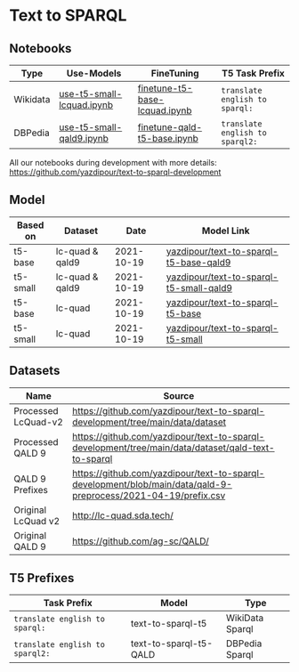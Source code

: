 # Text to SPARQL

## Notebooks

| Type     | Use-Models                                                         | FineTuning                                                                 | T5 Task Prefix                  |
| -------- | ------------------------------------------------------------------ | -------------------------------------------------------------------------- | ------------------------------- |
| Wikidata | [use-t5-small-lcquad.ipynb](src/lc-quad/use-t5-small-lcquad.ipynb) | [finetune-t5-base-lcquad.ipynb](src/lc-quad/finetune-t5-base-lcquad.ipynb) | `translate english to sparql:`  |
| DBPedia  | [use-t5-small-qald9.ipynb](src/qald/use-t5-small-qald9.ipynb)      | [finetune-qald-t5-base.ipynb](src/qald/finetune-qald-t5-base.ipynb)        | `translate english to sparql2:` |

All our notebooks during development with more details: <https://github.com/yazdipour/text-to-sparql-development>

## Model

| Based on | Dataset         | Date       | Model Link                                                                                                |
| -------- | --------------- | ---------- | --------------------------------------------------------------------------------------------------------- |
| t5-base  | lc-quad & qald9 | 2021-10-19 | [yazdipour/text-to-sparql-t5-base-qald9](https://huggingface.co/yazdipour/text-to-sparql-t5-base-qald9)   |
| t5-small | lc-quad & qald9 | 2021-10-19 | [yazdipour/text-to-sparql-t5-small-qald9](https://huggingface.co/yazdipour/text-to-sparql-t5-small-qald9) |
| t5-base  | lc-quad         | 2021-10-19 | [yazdipour/text-to-sparql-t5-base](https://huggingface.co/yazdipour/text-to-sparql-t5-base)               |
| t5-small | lc-quad         | 2021-10-19 | [yazdipour/text-to-sparql-t5-small](https://huggingface.co/yazdipour/text-to-sparql-t5-small)             |

## Datasets

| Name                | Source                                                                                                         |
| ------------------- | -------------------------------------------------------------------------------------------------------------- |
| Processed LcQuad-v2 | https://github.com/yazdipour/text-to-sparql-development/tree/main/data/dataset                                 |
| Processed QALD 9    | https://github.com/yazdipour/text-to-sparql-development/tree/main/data/dataset/qald-text-to-sparql             |
| QALD 9 Prefixes     | https://github.com/yazdipour/text-to-sparql-development/blob/main/data/qald-9-preprocess/2021-04-19/prefix.csv |
| Original LcQuad v2  | http://lc-quad.sda.tech/                                                                                       |
| Original QALD 9     | https://github.com/ag-sc/QALD/                                                                                 |

## T5 Prefixes

| Task Prefix                     | Model                  | Type            |
| ------------------------------- | ---------------------- | --------------- |
| `translate english to sparql:`  | text-to-sparql-t5      | WikiData Sparql |
| `translate english to sparql2:` | text-to-sparql-t5-QALD | DBPedia Sparql  |
